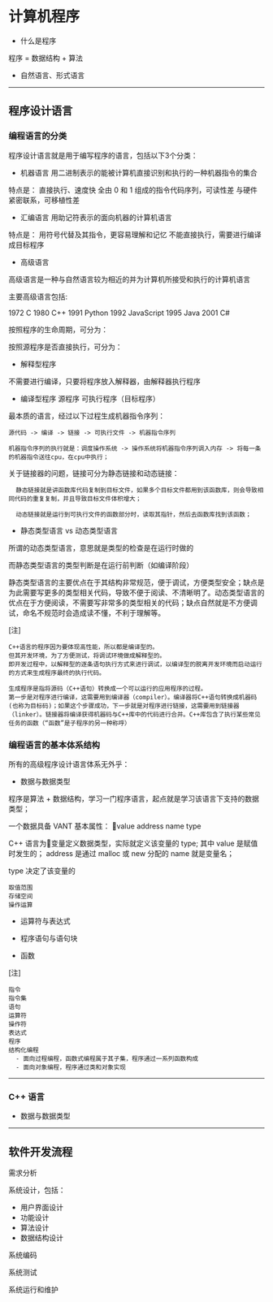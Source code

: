 # 计算机程序

- 什么是程序

程序 = 数据结构 + 算法

- 自然语言、形式语言

---

## 程序设计语言

### 编程语言的分类

程序设计语言就是用于编写程序的语言，包括以下3个分类：

- 机器语言
用二进制表示的能被计算机直接识别和执行的一种机器指令的集合

特点是：
直接执行、速度快
全由 0 和 1 组成的指令代码序列，可读性差
与硬件紧密联系，可移植性差

- 汇编语言
用助记符表示的面向机器的计算机语言

特点是：
用符号代替及其指令，更容易理解和记忆
不能直接执行，需要进行编译成目标程序

- 高级语言

高级语言是一种与自然语言较为相近的并为计算机所接受和执行的计算机语言

主要高级语言包括:

1972 C
1980 C++
1991 Python
1992 JavaScript
1995 Java
2001 C#

按照程序的生命周期，可分为：

按照源程序是否直接执行，可分为：

- 解释型程序

不需要进行编译，只要将程序放入解释器，由解释器执行程序

- 编译型程序
源程序
可执行程序（目标程序）

最本质的语言，经过以下过程生成机器指令序列：

```
源代码 -> 编译 -> 链接 -> 可执行文件 -> 机器指令序列

机器指令序列的执行就是：调度操作系统 -> 操作系统将机器指令序列调入内存 -> 将每一条的机器指令送往cpu，在cpu中执行；
```

关于链接器的问题，链接可分为静态链接和动态链接：

```
  静态链接就是讲函数库代码复制到目标文件，如果多个目标文件都用到该函数库，则会导致相同代码的重复复制，并且导致目标文件体积增大；

  动态链接就是运行到可执行文件的函数部分时，读取其指针，然后去函数库找到该函数；
```

- 静态类型语言 vs 动态类型语言

所谓的动态类型语言，意思就是类型的检查是在运行时做的

而静态类型语言的类型判断是在运行前判断（如编译阶段）

静态类型语言的主要优点在于其结构非常规范，便于调试，方便类型安全；缺点是为此需要写更多的类型相关代码，导致不便于阅读、不清晰明了。动态类型语言的优点在于方便阅读，不需要写非常多的类型相关的代码；缺点自然就是不方便调试，命名不规范时会造成读不懂，不利于理解等。

[注]
```
C++语言的程序因为要体现高性能，所以都是编译型的。
但其开发环境，为了方便测试，将调试环境做成解释型的。
即开发过程中，以解释型的逐条语句执行方式来进行调试，以编译型的脱离开发环境而启动运行的方式来生成程序最终的执行代码。

生成程序是指将源码（C++语句）转换成一个可以运行的应用程序的过程。
第一步是对程序进行编译，这需要用到编译器（compiler）。编译器将C++语句转换成机器码(也称为目标码)；如果这个步骤成功，下一步就是对程序进行链接，这需要用到链接器（linker）。链接器将编译获得机器码与C++库中的代码进行合并。C++库包含了执行某些常见任务的函数（“函数”是子程序的另一种称呼）
```

### 编程语言的基本体系结构

所有的高级程序设计语言体系无外乎：

- 数据与数据类型

程序是算法 + 数据结构，学习一门程序语言，起点就是学习该语言下支持的数据类型；

一个数据具备 VANT 基本属性：
value
address
name
type

C++ 语言为变量定义数据类型，实际就定义该变量的 type;
其中 value 是赋值时发生的；
address 是通过 malloc 或 new 分配的
name 就是变量名；

type 决定了该变量的
```
取值范围
存储空间
操作运算
```


- 运算符与表达式

- 程序语句与语句块

- 函数

[注]
```
指令
指令集
语句
运算符
操作符
表达式
程序
结构化编程
  - 面向过程编程，函数式编程属于其子集，程序通过一系列函数构成
  - 面向对象编程，程序通过类和对象实现
```

---

### C++ 语言

- 数据与数据类型



---

## 软件开发流程

需求分析

系统设计，包括：
- 用户界面设计
- 功能设计
- 算法设计
- 数据结构设计

系统编码

系统测试

系统运行和维护

